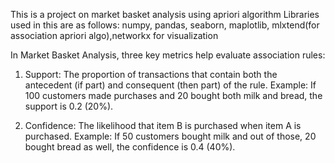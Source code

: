 This is a project on market basket analysis using apriori algorithm 
Libraries used in this are as follows:
numpy, pandas, seaborn, maplotlib, mlxtend(for association apriori algo),networkx for visualization

In Market Basket Analysis, three key metrics help evaluate association rules:
1) Support: The proportion of transactions that contain both the antecedent (if part) and consequent (then part) of the rule.
   Example: If 100 customers made purchases and 20 bought both milk and bread, the support is 0.2 (20%).

2) Confidence: The likelihood that item B is purchased when item A is purchased.
   Example: If 50 customers bought milk and out of those, 20 bought bread as well, the confidence is 0.4 (40%).

  

   
